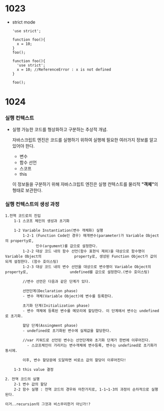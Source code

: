 <h1>
    1023
</h1>



- strict mode

  ```
  'use strict';
  
  function foo(){
  	x = 10;
  }
  foo();
  ```



  ```
  function foo(){
  	'use strict';
  	x = 10;	//ReferenceError : x is not defined
  }
  
  foo();
  ```





<h1>
    1024
</h1>

<h3>실행 컨텍스트</h3>

- 실행 가능한 코드를 형상화하고 구분하는 추상적 개념.

  자바스크립트 엔진은 코드를 실행하기 위하여 실행헤 필요한 여러가지 정보를 알고있어야 한다.

  - 변수 
  - 함수 선언
  - 스코프
  - this

  이 정보들을 구분하기 위해 자바스크립트 엔진은 실행 컨텍스트를 물리적 <b>"객체"</b>의 형태로 보관한다.



<h3>실행 컨텍스트의 생성 과정</h3>

```
1.전역 코드로의 진입
	1-1 스코프 체인의 생성과 초기화
	
	1-2 Variable Instantiation(변수 객체화) 실행
		1-2-1 (Function Code인 경우) 매개변수(parameter)가 Variable Object의 property로,
        	  인수(argument)를 값으로 설정한다.
		1-2-2 대상 코드 내의 함수 선언(함수 표현식 제외)을 대상으로 함수명이 Variable Object의 			  property로, 생성된 Function Object가 값이 되게 설정한다. (함수 호이스팅)
		1-2-3 대상 코드 내의 변수 선언을 대상으로 변수명이 Variable Object의 property로, 				  undefined를 값으로 설정한다.(변수 호이스팅)
		
		//변수 선언은 다음과 같은 단계가 있다.
		
		선언단계(Declaration phase)
		- 변수 객체(Variable Object)에 변수를 등록한다.
		
		초기화 단계(Initialization phase)
		- 변수 객체에 등록된 변수를 메모리에 할당한다. 이 단계에서 변수는 undefined로 초기화.
		
		할당 단계(Assingment phase)
		- undefined로 초기화된 변수에 실제값을 할당한다.
		
		//var 키워드로 선언된 변수는 선언단계와 초기화 단계가 한번에 이루어진다.
		  - 스코프체인이 가리키는 변수객체에 변수등록, 변수는 undefined로 초기화가 동시에.
		  
		이후, 변수 할당문에 도달하면 비로소 값의 할당이 이루어진다!
		
    1-3 this value 결정
    
2. 전역 코드의 실행
	2-1 변수 값의 할당
	2-2 함수 실행 : 전역 코드의 경우와 마찬가지로, 1-1~1-3의 과정이 순차적으로 실행된다.
```

```
이거..recursion의 그것과 비스무리한거 아닌가!?
```